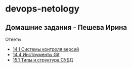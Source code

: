 # devops-netology

## Домашние задания - Пешева Ирина

Ответы:
* [14.1 Системы контроля версий](homework/14.1/README.md)
* [14.4 Инструменты Git](homework/14.4/README.md)
* [15.1 Типы и структура СУБД](homework/15.1/README.md)